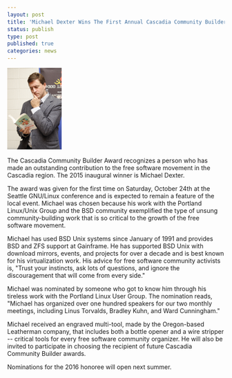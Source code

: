 ```yaml
---
layout: post
title: 'Michael Dexter Wins The First Annual Cascadia Community Builder Award'
status: publish
type: post
published: true
categories: news
---
```


<img src="/img/MichaelDexter.jpg" width="25%" height="25%"/>

The Cascadia Community Builder Award recognizes a person who has made an
outstanding contribution to the free software movement in the Cascadia region.
The 2015 inaugural winner is Michael Dexter.

The award was given for the first time on Saturday, October 24th at the Seattle
GNU/Linux conference and is expected to remain a feature of the local event. 
Michael was chosen because his work with the Portland Linux/Unix Group and the
BSD community exemplified the type of unsung community-building work that is so 
critical to the growth of the free software movement. 

Michael has used BSD Unix systems since January of 1991 and provides BSD and
ZFS support at Gainframe. He has supported BSD Unix with download mirrors,
events, and projects for over a decade and is best known for his virtualization
work. His advice for free software community activists is, "Trust your
instincts, ask lots of questions, and ignore the discouragement that will come
from every side."

Michael was nominated by someone who got to know him through his tireless work
with the Portland Linux User Group. The nomination reads, "Michael has
organized over one hundred speakers for our two monthly meetings, including
Linus Torvalds, Bradley Kuhn, and Ward Cunningham."

Michael received an engraved
multi-tool, made by the Oregon-based Leatherman company, that includes both a
bottle opener and a wire stripper -- critical tools for every free software
community organizer. He will also be invited to participate in choosing
the recipient of future Cascadia Community Builder awards.

Nominations for the 2016 honoree will open next summer.
